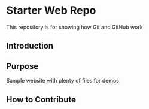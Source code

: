 # Starter Web Repo

This repository is for showing how Git and GitHub work
## Introduction
## Purpose

Sample website with plenty of files for demos

## How to Contribute
